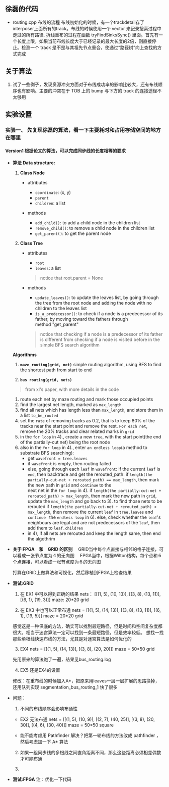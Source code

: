 ## 徐磊的代码
  - routing.cpp 布线的流程
    布线初始化的时候，有一个trackdetail存了interposer上面所有的track。布线的时候使用一个 vector 来记录搜索过程中走过的所有路径.
    拆线重布的过程在函数 tryFindSinksSync() 里面。首先有一个长度上限，如果当前布线长度大于已经记录的最大长度的2倍，则直接停止。检测一个 track 是不是与其祖先节点重合，使通过“路径树”向上查找的方式完成

## 关于算法
1. 试了一些例子，发现资源冲突方面对于布线成功率的影响比较大，还有布线顺序也有影响。主要的冲突在于 TOB 上的 bump 与下方的 track 的连接途径不太够用




## 实验设置

### 实验一、 先复现徐磊的算法，看一下主要耗时和占用存储空间的地方在哪里
    
#### Version1 根据论文的算法，可以完成同步线的长度相等的要求

- **算法**
  **Data structure:**
  1. **Class Node**
      - attributes
        - `coordinate`: (x, y)
        - `parent`
        - `children`: a list

      - methods    
        - `add_child()`: to add a child node in the children list
        - `remove_child()`: to remove a child node in the children list
        - `get_parent()`: to get the parent node

  2. **Class Tree**
      - attributes
        - `root`
        - `leaves`: a list
        > notice that root.parent = None

      - methods    
        - `update_leaves()`: to update the leaves list, by going through the tree from the root node and adding the node with no 
      children to the leaves list
        - `is_a_predecessor()`: to check if a node is a predecessor of its father, by moving toward the fathers through  
      method "get_parent"
        > notice that checking if a node is a predecessor of its father is different from checking if a node is visited before in the 
          simple BFS search algorithm
  
  **Algorithms**
  1. **`maze_routing(grid, net)`**
     simple routing algorithm, using BFS to find the shortest path from start to end

  2. **`bus routing(grid, nets)`**
  > from xl's paper, with more details in the code
    1) route each net by maze routing and mark those occupied points
    2) find the largest net length, marked as `max_length`
    3) find all nets which has length less than `max_length`, and store them in a list `to_be_routed`
    4) set the `rate` of removing tracks as 0.2, that is to keep 80% of the tracks near the start point and remove the rest. 
       `For each net`, remove the 20% tracks and clear related marks in `grid`
    5) in the `for loop` in 4)., create a new `tree`, with the start point(the end of the partially-cut net) being the root node
    6) also in the `for loop` in 4)., enter `an endless loop`(a method to substrate BFS searching):
        - get `wavefront = tree.leaves`
        - if `wavefront` is empty, then routing failed
        - else, going through each `leaf` in `wavefront`:
            if the current `leaf` is `end`, then backtrace and get the rerouted_path:
              if `length(the partially-cut-net + rerouted_path) == max_length`, then mark the new path in `grid` and `continue` to the    
                next net in the `for loop` in 4).
              if `length(the partially-cut-net + rerouted_path) > max_length`, then mark the new path in `grid`, update the `max_length` 
                and go back to 3). to find those nets to be rerouted
              if `length(the partially-cut-net + rerouted_path) < max_length`, then remove the current `leaf` in `tree.leaves` and 
                `continue ` the `endless loop` in 6). 
            else, check whether the `leaf`'s neighbours are legal and are not predecessors of the `leaf`, then add them to 
            `leaf.children`
        - in 4), if all nets are rerouted and keep the length same, then end the algothrim

- **关于 FPGA　和　GRID 的区别**
　GRID当中每个点直接与相邻的格子连接，可以看成一张节点度为４的无向图
　FPGA当中，根据Wilton结构，每个点和６个点连接，可以看成一张节点度为６的无向图　

  打算在GRID上做算法和可视化，然后移植到FPGA上检查结果


- **测试:GRID**
  1. 在 EX1 中可以得到正确的结果
    nets： [[(1, 5), (10, 13)], [(3, 8), (13, 11)], [(6, 1), (19, 3)]]
    maze: 20*20 grid
  
  2. 在 EX3 中也可以正常布通
    nets = [[(1, 5), (14, 13)], [(3, 8), (13, 11)], [(6, 1), (19, 5)]]
    maze = 20*20 grid

    感觉这是一种保底的方法，确实可以找到最短路径，但是时间和空间复杂度都很大。相当于迷宫算法一定可以找到一条最短路径，但是效率较低。
    想找一找那些单根线快速布线的方法，尤其是对迷宫算法是如何优化的
  
  3. EX4
    nets = [[(1, 5), (14, 13)], [(3, 8), (20, 20)]]
    maze = 50*50 grid

    先用原来的算法跑了一遍，结果见bus_routing.log
  
  4. EX5
    还是EX4的设置

    修改：在重布线的时候加入A*，把原来用leaves一层一层扩展的思路换掉，还用队列实现
    segmentation_bus_routing_1
    快了很多



- 问题：
  1. 不同的布线顺序会影响布通性

    - EX2 无法布通
      nets = [[(1, 5), (10, 9)], [(2, 7), (40, 25)], [(3, 8), (20, 30)], [(4, 6), (30, 40)]]
      maze = 50*50 square

    - 能不能考虑用 Pathfinder 解决？把第一轮布线的方法改成 pathfinder ，然后考虑加一下 A* 算法

  
  2. 如果一组同步线的多根线之间直角距离不同，那么这些距离必须相差偶数才可能布通

  3. 

- **测试:FPGA**
  注：优化一下代码
